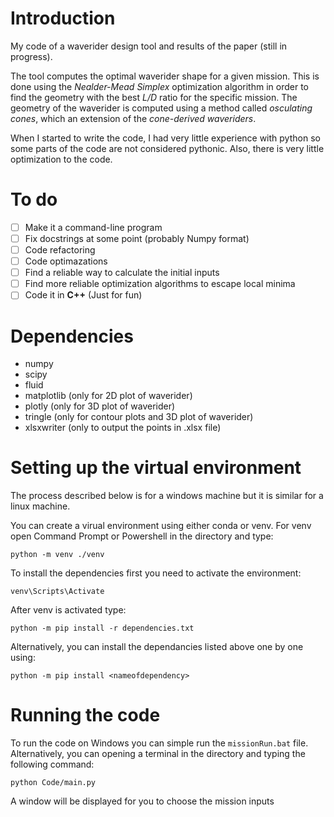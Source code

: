 # Introduction
My code of a waverider design tool and results of the paper (still in progress).

The tool computes the optimal waverider shape for a given mission. This is done using the *Nealder-Mead Simplex* optimization algorithm in order to find the geometry with the best *L/D* ratio for the specific mission. The geometry of the waverider is computed using a method called *osculating cones*, which an extension of the *cone-derived waveriders*.

When I started to write the code, I had very little experience with python so some parts of the code are not considered pythonic. Also, there is very little optimization to the code.

# To do
- [ ] Make it a command-line program 
- [ ] Fix docstrings at some point (probably Numpy format)
- [ ] Code refactoring
- [ ] Code optimazations
- [ ] Find a reliable way to calculate the initial inputs
- [ ] Find more reliable optimization algorithms to escape local minima
- [ ] Code it in **C++** (Just for fun)

# Dependencies
- numpy
- scipy
- fluid
- matplotlib (only for 2D plot of waverider)
- plotly (only for 3D plot of waverider)
- tringle (only for contour plots and 3D plot of waverider)
- xlsxwriter (only to output the points in .xlsx file)

# Setting up the virtual environment
The process described below is for a windows machine but it is similar for a linux machine.

You can create a virual environment using either conda or venv. For venv open Command Prompt or Powershell in the directory and type: 
```
python -m venv ./venv
```

To install the dependencies first you need to activate the environment:
```
venv\Scripts\Activate
```
After venv is activated type:
```
python -m pip install -r dependencies.txt
```
Alternatively, you can install the dependancies listed above one by one using:
```
python -m pip install <nameofdependency>
```
# Running the code
To run the code on Windows you can simple run the `missionRun.bat` file. Alternatively, you can opening a terminal in the directory and typing the following command:
```
python Code/main.py
```
A window will be displayed for you to choose the mission inputs

